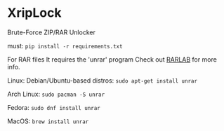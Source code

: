 # XripLock
Brute-Force ZIP/RAR Unlocker

must: `pip install -r requirements.txt`

For RAR files It requires the 'unrar' program
Check out [RARLAB](https://www.rarlab.com/rar_add.htm) for more info.

Linux:
  Debian/Ubuntu-based distros:
  `sudo apt-get install unrar`

  Arch Linux:
    `sudo pacman -S unrar`

  Fedora:
    `sudo dnf install unrar`

MacOS:
  `brew install unrar`
